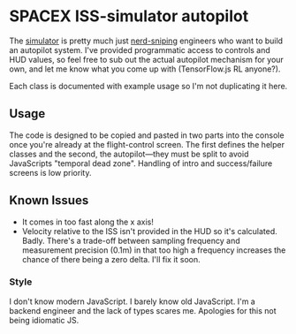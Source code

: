 # SPACEX ISS-simulator autopilot

The [simulator](https://iss-sim.spacex.com/) is pretty much just
[nerd-sniping](https://xkcd.com/356/) engineers who want to  build an autopilot
system. I've provided programmatic access to controls and HUD values, so feel
free to sub out the actual autopilot mechanism for your own, and let me know
what you come up with (TensorFlow.js RL anyone?).

Each class is documented with example usage so I'm not duplicating it here.

## Usage

The code is designed to be copied and pasted in two parts into the console once
you're already at the flight-control screen. The first defines the helper
classes and the second, the autopilot—they must be split to avoid JavaScripts
"temporal dead zone". Handling of intro and success/failure screens is low
priority.

## Known Issues

* It comes in too fast along the x axis!
* Velocity relative to the ISS isn't provided in the HUD so it's calculated.
  Badly. There's a trade-off between sampling frequency and measurement
  precision (0.1m) in that too high a frequency increases the chance of there
  being a zero delta. I'll fix it soon.

### Style

I don't know modern JavaScript. I barely know old JavaScript. I'm a backend
engineer and the lack of types scares me. Apologies for this not being idiomatic
JS.